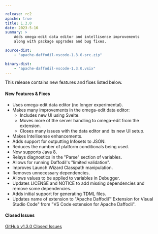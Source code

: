 ```yaml
---

release: rc2
apache: true
title: 1.3.0
date: 2023-5-16
summary: >
    Adds omega-edit data editor and intellisense improvements
    along with package upgrades and bug fixes.

source-dist:
    - "apache-daffodil-vscode-1.3.0-src.zip"

binary-dist:
    - "apache-daffodil-vscode-1.3.0.vsix"
---
```


This release contains new features and fixes listed below.

#### New Features & Fixes

* Uses omega-edit data editor (no longer experimental).
* Makes many improvements in the omega-edit data editor:
    * Includes new UI using Svelte.
    * Moves more of the server handling to omega-edit from the extension.
    * Closes many issues with the data editor and its new UI setup.
* Makes Intellisense enhancements.
* Adds support for outputting Infosets to JSON.
* Reduces the number of platform conditionals being used.
* Now supports Java 8.
* Relays diagnostics in the "Parse" section of variables.
* Allows for running Daffodil's "limited validation".
* Improves Launch Wizard Classpath manipulation.
* Removes unnecessary dependencies.
* Allows values to be applied to variables in Debugger.
* Updates LICENSE and NOTICE to add missing dependencies and remove some dependencies.
* Adds initial support for generating TDML files.
* Updates name of extension to "Apache Daffodil™ Extension for Visual Studio Code" from "VS Code extension for Apache Daffodil".

#### Closed Issues

[GitHub v1.3.0 Closed Issues](https://github.com/apache/daffodil-vscode/milestone/4?closed=1)
